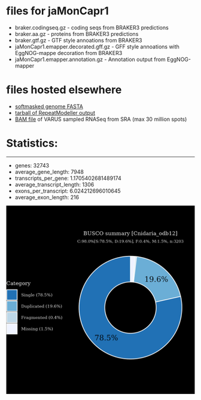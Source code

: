 # files for jaMonCapr1

* braker.codingseq.gz - coding seqs from BRAKER3 predictions
* braker.aa.gz - proteins from BRAKER3 predictions
* braker.gtf.gz - GTF style annoations from BRAKER3
* jaMonCapr1.emapper.decorated.gff.gz - GFF style annoations with EggNOG-mappe decoration from BRAKER3
* jaMonCapr1.emapper.annotation.gz - Annotation output from EggNOG-mapper

# files hosted elsewhere
* [softmasked genome FASTA](https://asg_hubs.cog.sanger.ac.uk/jaMonCapr1/jaMonCapr1.fa.masked)
* [tarball of RepeatModeller output](https://asg_hubs.cog.sanger.ac.uk/jaMonCapr1/jaMonCapr1.tar.xz)
* [BAM file](https://asg_hubs.cog.sanger.ac.uk/jaMonCapr1/VARUS_modified.bam) of VARUS sampled RNASeq from SRA (max 30 million spots)

# Statistics:

---
 * genes: 32743
 * average_gene_length: 7948
 * transcripts_per_gene: 1.1705402681489174
 * average_transcript_length: 1306
 * exons_per_transcript: 6.024212696010645
 * average_exon_length: 216


![Plot of BUSCO results](jaMonCapr1_busco.jpeg)

